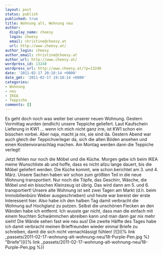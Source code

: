 ```yaml
---
layout: post
status: publish
published: true
title: Wohnung alt, Wohnung neu
author:
  display_name: cheesy
  login: cheesy
  email: christine@cheesy.at
  url: http://www.cheesy.at/
author_login: cheesy
author_email: christine@cheesy.at
author_url: http://www.cheesy.at/
wordpress_id: 13248
wordpress_url: http://www.cheesy.at/?p=13248
date: '2011-02-17 20:18:14 +0000'
date_gmt: '2011-02-17 19:18:14 +0000'
categories:
- Wohnung
- neu
- IKEA
- Teppiche
comments: []
---
```

<!--:de-->Es geht doch noch was weiter bei unserer neuen Wohnung. Gestern Vormittag wurden (endlich) unsere Teppiche geliefert. Laut Kaufschein Lieferung in KW1 ... wenn ich mich nicht ganz irre, ist KW1 schon ein bisschen vorbei. Aber naja, macht ja nix, sie sind da. Gestern Abend war auch gleich der Teppichverleger da, sich die alten Böden ansehen und einen Kostenvoranschlag machen. Am Montag werden dann die Teppiche verlegt!
Jetzt fehlen nur noch die Möbel und die Küche. Morgen gebe ich beim IKEA meine Wunschliste ab und hoffe, dass es nicht allzu lange dauert, bis die Möbel geliefert werden. Die Küche kommt, wie schon berichtet am 3. und 4. März.
Unsere Sachen haben wir schon zum größten Teil in die neue Wohnung transportiert. Nur noch die Töpfe, das Geschirr, Wäsche, die Möbel und ein bisschen Kleinzeug ist übrig. Das wird dann am 5. und 6. transportiert!
Unsere alte Wohnung ist seit zwei Tagen am Markt (d.h. beim Immobilienbüro Weber ausgeschrieben) und heute war bereist der erste Interessent hier. Also habe ich den halben Tag damit verbracht die Wohnung auf Hochglanz zu putzen. Selbst die unschönen Flecken an den Wänden habe ich entfernt. Ich wusste gar nicht, dass man die einfach mit einem feuchten Schwämmchen abreiben kann und man dann gar nix mehr sieht! Die Wände sehen fast wie neu aus!
Die zweite Hälfte des Tages habe ich damit verbracht meinen Brieffreunden wieder einmal Briefe zu schreiben, damit die sich nicht vernachlässigt fühlen!
[![]({% link _passets/2011-02-17-wohnung-alt-wohnung-neu/18-Purple-Pen.jpg %} "Briefe")]({% link _passets/2011-02-17-wohnung-alt-wohnung-neu/18-Purple-Pen.jpg %})
<!--:--><!--:en-->
<!--:-->

